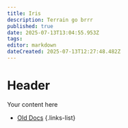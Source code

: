```yaml
---
title: Iris
description: Terrain go brrr
published: true
date: 2025-07-13T13:04:55.953Z
tags: 
editor: markdown
dateCreated: 2025-07-13T12:27:48.482Z
---
```


# Header
Your content here

- [Old Docs](./bonuspage)
{.links-list}